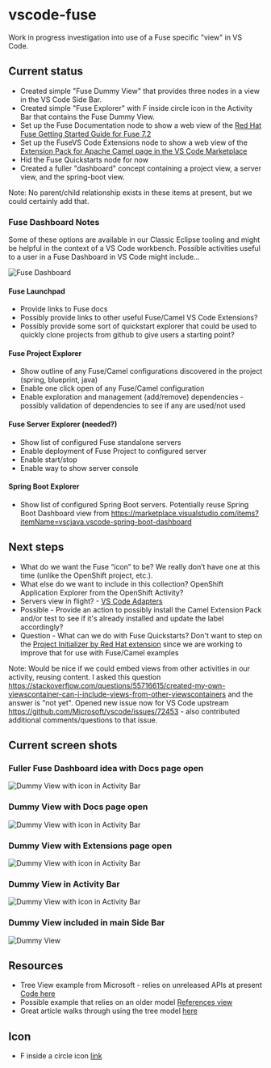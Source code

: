# vscode-fuse

Work in progress investigation into use of a Fuse specific "view" in VS Code.

## Current status

* Created simple "Fuse Dummy View" that provides three nodes in a view in the VS Code Side Bar.
* Created simple "Fuse Explorer" with F inside circle icon in the Activity Bar that contains the Fuse Dummy View.
* Set up the Fuse Documentation node to show a web view of the [Red Hat Fuse Getting Started Guide for Fuse 7.2](https://access.redhat.com/documentation/en-us/red_hat_fuse/7.2/html-single/getting_started/index)
* Set up the FuseVS Code Extensions node to show a web view of the [Extension Pack for Apache Camel page in the VS Code Marketplace](https://marketplace.visualstudio.com/items?itemName=camel-tooling.apache-camel-extension-pack)
* Hid the Fuse Quickstarts node for now
* Created a fuller "dashboard" concept containing a project view, a server view, and the spring-boot view.

Note: No parent/child relationship exists in these items at present, but we could certainly add that.

### Fuse Dashboard Notes

Some of these options are available in our Classic Eclipse tooling and might be helpful in the context of a VS Code workbench. Possible activities useful to a user in a Fuse Dashboard in VS Code might include...

![Fuse Dashboard](media/Fuse-dashboard-mockup-focus.gif)

#### Fuse Launchpad

* Provide links to Fuse docs
* Possibly provide links to other useful Fuse/Camel VS Code Extensions?
* Possibly provide some sort of quickstart explorer that could be used to quickly clone projects from github to give users a starting point?

#### Fuse Project Explorer

* Show outline of any Fuse/Camel configurations discovered in the project (spring, blueprint, java)
* Enable one click open of any Fuse/Camel configuration
* Enable exploration and management (add/remove) dependencies - possibly validation of dependencies to see if any are used/not used

#### Fuse Server Explorer (needed?)

* Show list of configured Fuse standalone servers
* Enable deployment of Fuse Project to configured server
* Enable start/stop
* Enable way to show server console

#### Spring Boot Explorer

* Show list of configured Spring Boot servers. Potentially reuse Spring Boot Dashboard view from https://marketplace.visualstudio.com/items?itemName=vscjava.vscode-spring-boot-dashboard

## Next steps

* What do we want the Fuse “icon” to be? We really don’t have one at this time (unlike the OpenShift project, etc.).
* What else do we want to include in this collection? OpenShift Application Explorer from the OpenShift Activity? 
* Servers view in flight? - [VS Code Adapters](https://github.com/redhat-developer/vscode-adapters)
* Possible - Provide an action to possibly install the Camel Extension Pack and/or test to see if it's already installed and update the label accordingly?
* Question - What can we do with Fuse Quickstarts? Don't want to step on the [Project Initializer by Red Hat extension](https://marketplace.visualstudio.com/items?itemName=redhat.project-initializer) since we are working to improve that for use with Fuse/Camel examples

Note: Would be nice if we could embed views from other activities in our activity, reusing content. I asked this question https://stackoverflow.com/questions/55716615/created-my-own-viewscontainer-can-i-include-views-from-other-viewscontainers and the answer is "not yet". Opened new issue now for VS Code upstream https://github.com/Microsoft/vscode/issues/72453 - also contributed additional comments/questions to that issue.

## Current screen shots

### Fuller Fuse Dashboard idea with Docs page open

![Dummy View with icon in Activity Bar](media/Fuse-dashboard-mockup-22-APR-2019.gif)

### Dummy View with Docs page open

![Dummy View with icon in Activity Bar](media/dummy-view-docs-page-getting-started.gif)

### Dummy View with Extensions page open

![Dummy View with icon in Activity Bar](media/dummy-view-exts-page.gif)

### Dummy View in Activity Bar

![Dummy View with icon in Activity Bar](media/dummy-view-with-activity-bar-icon.gif)

### Dummy View included in main Side Bar

![Dummy View](media/dummy-view.gif)

## Resources

* Tree View example from Microsoft - relies on unreleased APIs at present [Code here](https://github.com/Microsoft/vscode-extension-samples/tree/master/tree-view-sample/src)
* Possible example that relies on an older model [References view](https://github.com/Microsoft/vscode-references-view/blob/master/src/provider.ts)
* Great article walks through using the tree model [here](https://medium.com/@sanaajani/creating-your-first-vs-code-extension-8dbdef2d6ad9)

## Icon

* F inside a circle icon [link](https://www.flaticon.com/free-icon/f-inside-a-circle_12605#term=letter%20f&page=1&position=6)
